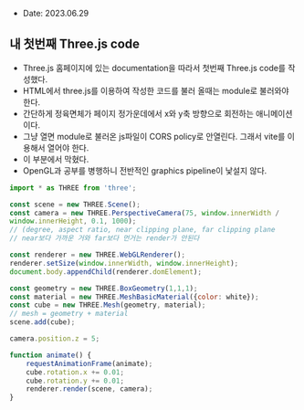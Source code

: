 * Date: 2023.06.29

## 내 첫번째 Three.js code
* Three.js 홈페이지에 있는 documentation을 따라서 첫번째 Three.js code를 작성했다.
* HTML에서 three.js를 이용하여 작성한 코드를 불러 올때는 module로 불러와야 한다. 
* 간단하게 정육면체가 페이지 정가운데에서 x와 y축 방향으로 회전하는 애니메이션이다.
* 그냥 열면 module로 불러온 js파일이 CORS policy로 안열린다. 그래서 vite를 이용해서 열어야 한다.
* 이 부분에서 막혔다.
* OpenGL과 공부를 병행하니 전반적인 graphics pipeline이 낯설지 않다.

```javascript
import * as THREE from 'three';

const scene = new THREE.Scene();
const camera = new THREE.PerspectiveCamera(75, window.innerWidth /
window.innerHeight, 0.1, 1000);
// (degree, aspect ratio, near clipping plane, far clipping plane
// near보다 가까운 거와 far보다 먼거는 render가 안된다

const renderer = new THREE.WebGLRenderer();
renderer.setSize(window.innerWidth, window.innerHeight);
document.body.appendChild(renderer.domElement);

const geometry = new THREE.BoxGeometry(1,1,1);
const material = new THREE.MeshBasicMaterial({color: white});
const cube = new THREE.Mesh(geometry, material);
// mesh = geometry + material
scene.add(cube);

camera.position.z = 5;

function animate() {
    requestAnimationFrame(animate);
    cube.rotation.x += 0.01;
    cube.rotation.y += 0.01;
    renderer.render(scene, camera);
}
```
